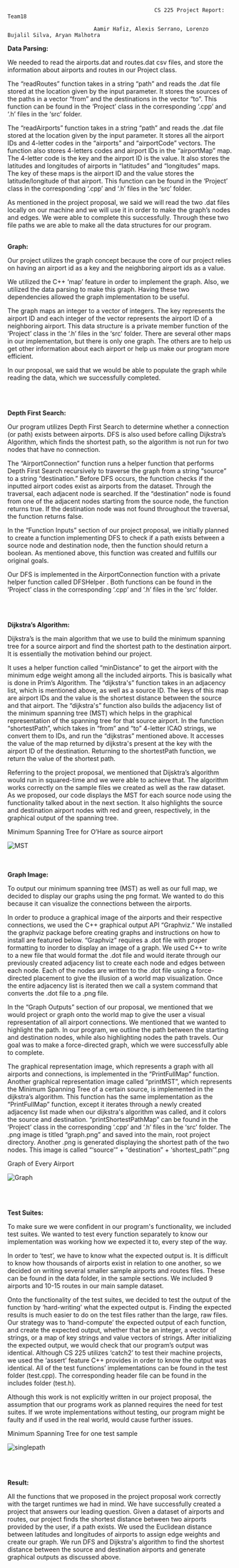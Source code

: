                                                   CS 225 Project Report: Team18

                               Aamir Hafiz, Alexis Serrano, Lorenzo Bujalil Silva, Aryan Malhotra

**Data Parsing:**

We needed to read the airports.dat and routes.dat csv files, and store the information about airports and routes in our Project class.

The “readRoutes” function takes in a string “path” and reads the .dat file stored at the location given by the input parameter. It stores the sources of the paths in a vector “from” and the destinations in the vector “to”. This function can be found in the ‘Project’ class in the corresponding ‘.cpp’ and ‘.h’ files in the ‘src’ folder.

The “readAirports” function takes in a string “path” and reads the .dat file stored at the location given by the input parameter. It stores all the airport IDs and 4-letter codes in the “airports” and “airportCode” vectors. The function also stores 4-letters codes and airport IDs in the “airportMap” map. The 4-letter code is the key and the airport ID is the value. It also stores the latitudes and longitudes of airports in “latitudes” and “longitudes” maps. The key of these maps is the airport ID and the value stores the latitude/longitude of that airport. This function can be found in the ‘Project’ class in the corresponding ‘.cpp’ and ‘.h’ files in the ‘src’ folder.

As mentioned in the project proposal, we said we will read the two .dat files locally on our machine and we will use it in order to make the graph’s nodes and edges. We were able to complete this successfully. Through these two file paths we are able to make all the data structures for our program.
<br/><br/>


**Graph:**

Our project utilizes the graph concept because the core of our project relies on having an airport id as a key and the neighboring airport ids as a value. 

We utilized the C++ ‘map’ feature in order to implement the graph. Also, we utilized the data parsing to make this graph. Having these two dependencies allowed the graph implementation to be useful.

The graph maps an integer to a vector of integers. The key represents the airport ID and each integer of the vector represents the airport ID of a neighboring airport. This data structure is a private member function of the ‘Project’ class in the ‘.h’ files in the ‘src’ folder. There are several other maps in our implementation, but there is only one graph. The others are to help us get other information about each airport or help us make our program more efficient.

In our proposal, we said that we would be able to populate the graph while reading the data, which we successfully completed.

<br/><br/>


**Depth First Search:**

Our program utilizes Depth First Search to determine whether a connection (or path) exists between airports. DFS is also used before calling Dijkstra’s Algorithm, which finds the shortest path, so the algorithm is not run for two nodes that have no connection. 

The “AirportConnection” function runs a helper function that performs Depth First Search recursively to traverse the graph from a string “source” to a string “destination.” Before DFS occurs, the function checks if the inputted airport codes exist as airports from the dataset. Through the traversal, each adjacent node is searched. If the “destination” node is found from one of the adjacent nodes starting from the source node, the function returns true. If the destination node was not found throughout the traversal, the function returns false. 

In the “Function Inputs” section of our project proposal, we initially planned to create a function implementing DFS to check if a path exists between a source node and destination node, then the function should return a boolean. As mentioned above, this function was created and fulfills our original goals. 

Our DFS is implemented in the AirportConnection function with a private helper function called DFSHelper . Both functions can be found in the ‘Project’ class in the corresponding ‘.cpp’ and ‘.h’ files in the ‘src’ folder. 


<br/><br/>

**Dijkstra’s Algorithm:**

Dijkstra’s is the main algorithm that we use to build the minimum spanning tree for a source airport and find the shortest path to the destination airport. It is essentially the motivation behind our project.

It uses a helper function called “minDistance” to get the airport with the minimum edge weight among all the included airports. This is basically what is done in Prim’s Algorithm. The “dijkstra's” function takes in an adjacency list, which is mentioned above, as well as a source ID. The keys of this map are airport IDs and the value is the shortest distance between the source and that airport. The “dijkstra's” function also builds the adjacency list of the minimum spanning tree (MST) which helps in the graphical representation of the spanning tree for that source airport. In the function “shortestPath”, which takes in “from” and “to” 4-letter ICAO strings, we convert them to IDs, and run the “dijkstras”  mentioned above. It accesses the value of the map returned by dijkstra's present at the key with the airport ID of the destination. Returning to the shortestPath function, we return the value of the shortest path.

Referring to the project proposal, we mentioned that Dijsktra’s algorithm would run in squared-time and we were able to achieve that. The algorithm works correctly on the sample files we created as well as the raw dataset. As we proposed, our code displays the MST for each source node using the functionality talked about in the next section. It also highlights the source and destination airport nodes with red and green, respectively, in the graphical output of the spanning tree.


Minimum Spanning Tree for O’Hare as source airport

![MST](MST_KORD.png?raw=true "MST_KORD")




<br/><br/>
**Graph Image:**

To output our minimum spanning tree (MST) as well as our full map, we decided to display our graphs using the png format. We wanted to do this because it can visualize the connections between the airports.

In order to produce a graphical image of the airports and their respective connections, we used the C++ graphical output API “Graphviz.” We installed the graphviz package before creating graphs and instructions on how to install are featured below.  “Graphviz” requires a .dot file with proper formatting to inorder to display an image of a graph. We used C++ to write to a new file that would format the .dot file and would iterate through our previously created adjacency list to create each node and edges between each node. Each of the nodes are written to the .dot file using a force-directed placement to give the illusion of a world map visualization. Once the entire adjacency list is iterated then we call a system command that converts the .dot file to a .png file.

In the “Graph Outputs” section of our proposal, we mentioned that we would project or graph onto the world map to give the user a visual representation of all airport connections. We mentioned that we wanted to highlight the path. In our program, we outline the path between the starting and destination nodes, while also highlighting nodes the path travels. Our goal was to make a force-directed graph, which we were successfully able to complete.

The graphical representation image, which represents a graph with all airports and connections, is implemented in the “PrintFullMap” function. Another graphical representation image called “printMST”, which represents the Minimum Spanning Tree of a certain source, is implemented in the dijkstra’s algorithm. This function has the same implementation as the “PrintFullMap” function, except it iterates through a newly created adjacency list made when our dijkstra's algorithm was called, and it colors the source and destination. “printShortestPathMap” can be found in the ‘Project’ class in the corresponding ‘.cpp’ and ‘.h’ files in the ‘src’ folder. The .png image is titled “graph.png” and saved into the main, root project directory. Another .png is generated displaying the shortest path of the two nodes. This image is called “‘source’” +  “destination” + ‘shortest_path’”.png

Graph of Every Airport

![Graph](graph.png?raw=true "Full Map")

<br/><br/>


**Test Suites:**

To make sure we were confident in our program's functionality, we included test suites. We wanted to test every function separately to know our implementation was working how we expected it to, every step of the way. 

In order to ‘test’, we have to know what the expected output is. It is difficult to know how thousands of airports exist in relation to one another, so we decided on writing several smaller sample airports and routes files. These can be found in the data folder, in the sample sections. We included 9 airports and 10-15 routes in our main sample dataset.

Onto the functionality of the test suites, we decided to test the output of the function by ‘hard-writing’ what the expected output is. Finding the expected results is much easier to do on the test files rather than the large, raw files. Our strategy was to ‘hand-compute’ the expected output of each function, and create the expected output, whether that be an integer, a vector of strings, or a map of key strings and value vectors of strings. After initializing the expected output, we would check that our program’s output was identical. Although CS 225 utilizes ‘catch2’ to test their machine projects, we used the ‘assert’ feature C++ provides in order to know the output was identical. All of the test functions’ implementations can be found in the test folder (test.cpp). The corresponding header file can be found in the includes folder (test.h).

Although this work is not explicitly written in our project proposal, the assumption that our programs work as planned requires the need for test suites. If we wrote implementations without testing, our program might be faulty and if used in the real world, would cause further issues.

Minimum Spanning Tree for one test sample

![singlepath](singlepath_test.png?raw=true "singlepath")


<br/><br/>

**Result:**

All the functions that we proposed in the project proposal work correctly with the target runtimes we had in mind. We have successfully created a project that answers our leading question. Given a dataset of airports and routes, our project finds the shortest distance between two airports provided by the user, if a path exists. We used the Euclidean distance between latitudes and longitudes of airports to assign edge weights and create our graph. We run DFS and Dijkstra's algorithm to find the shortest distance between the source and destination airports and generate graphical outputs as discussed above.
